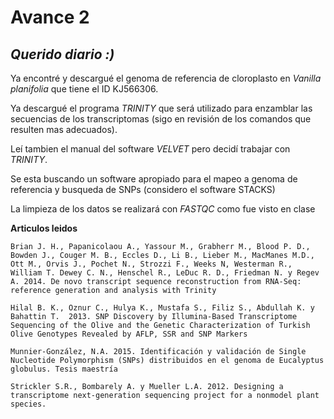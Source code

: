 # **Avance 2**

## *Querido diario :)*

Ya encontré y descargué el genoma de referencia de cloroplasto en *Vanilla planifolia* que tiene el ID KJ566306.

Ya descargué el programa *TRINITY* que será utilizado para enzamblar las secuencias de los transcriptomas (sigo en revisión de los comandos que resulten mas adecuados).

Leí tambien el manual del software *VELVET* pero decidí trabajar con *TRINITY*.

Se esta buscando un software apropiado para el mapeo a genoma de referencia y busqueda de SNPs (considero el software STACKS) 

La limpieza de los datos se realizará con *FASTQC* como fue visto en clase

**Articulos leidos**

	Brian J. H., Papanicolaou A., Yassour M., Grabherr M., Blood P. D., Bowden J., Couger M. B., Eccles D., Li B., Lieber M., MacManes M.D., Ott M., Orvis J., Pochet N., Strozzi F., Weeks N, Westerman R., William T. Dewey C. N., Henschel R., LeDuc R. D., Friedman N. y Regev A. 2014. De novo transcript sequence reconstruction from RNA-Seq: reference generation and analysis with Trinity

	Hilal B. K., Oznur C., Hulya K., Mustafa S., Filiz S., Abdullah K. y Bahattin T.  2013. SNP Discovery by Illumina-Based Transcriptome Sequencing of the Olive and the Genetic Characterization of Turkish Olive Genotypes Revealed by AFLP, SSR and SNP Markers
	
	Munnier-González, N.A. 2015. Identificación y validación de Single Nucleotide Polymorphism (SNPs) distribuidos en el genoma de Eucalyptus globulus. Tesis maestría
    
	Strickler S.R., Bombarely A. y Mueller L.A. 2012. Designing a transcriptome next-generation sequencing project for a nonmodel plant species.

	
